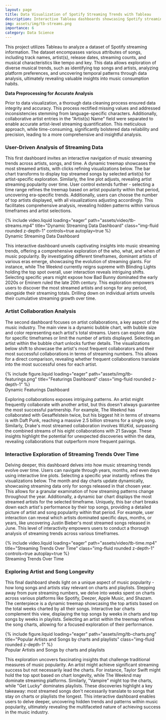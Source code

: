 ```yaml
---
layout: page
title: Data Visualization of Spotify Streaming Trends with Tableau
description: Interactive Tableau dashboards showcasing Spotify streaming data, spotlighting artist co-occurrence networks and time series for trend spotting.
img: assets/img/tb-streams.png
importance: 6
category: Data Science
---
```


This project utilizes Tableau to analyze a dataset of Spotify streaming information. The dataset encompasses various attributes of songs, including track names, artist(s), release dates, streaming counts, and musical characteristics like tempo and key. This data allows exploration of diverse musical trends, such as identifying top songs and artists, analyzing platform preferences, and uncovering temporal patterns through data analysis, ultimately revealing valuable insights into music consumption habits.

**Data Preprocessing for Accurate Analysis**

Prior to data visualization, a thorough data cleaning process ensured data integrity and accuracy. This process rectified missing values and addressed inconsistencies stemming from language-specific characters. Additionally, collaborative artist entries in the "Artist(s) Name" field were separated to enable accurate artist-level streaming quantification. This meticulous approach, while time-consuming, significantly bolstered data reliability and precision, leading to a more comprehensive and insightful analysis.

### User-Driven Analysis of Streaming Data

This first dashboard invites an interactive navigation of music streaming trends across artists, songs, and time. A dynamic treemap showcases the most streamed artists, with clicks refining visualizations below. The bar chart transforms to display top streamed songs by selected artist(s) for artist-specific exploration. Similarly, the line plot adjusts, revealing artist streaming popularity over time. User control extends further - selecting a time range refines the treemap based on artist popularity within that period, uncovering era-specific trends. Additionally, users can choose the number of top artists displayed, with all visualizations adjusting accordingly. This facilitates comprehensive analysis, revealing hidden patterns within various timeframes and artist selections.

<div class="row">
    <div class="col-sm mt-3 mt-md-0">
        {% include video.liquid loading="eager" path="assets/video/tb-streams.mp4" title="Dynamic Streaming Data Dashboard" class="img-fluid rounded z-depth-1" controls=true autoplay=true %}
    </div>
</div>
<div class="caption">
    Dynamic Streaming Data Dashboard
</div>

This interactive dashboard unveils captivating insights into music streaming trends, offering a comprehensive exploration of the who, what, and when of music popularity. By investigating different timeframes, dominant artists of various eras emerge, showcasing the evolution of streaming giants. For instance, while The Weeknd currently reigns supreme with Blinding Lights holding the top spot overall, user interaction reveals intriguing shifts. Selecting specific years might expose how Bad Bunny dominated the early 2020s or Eminem ruled the late 20th century. This exploration empowers users to discover the most streamed artists and songs for any period, alongside their streaming totals. Drilling down on individual artists unveils their cumulative streaming growth over time.

### Artist Collaboration Analysis

The second dashboard focuses on artist collaborations, a key aspect of the music industry. The main view is a dynamic bubble chart, with bubble size and color representing each artist's total streams. Users can explore data for specific timeframes or limit the number of artists displayed. Selecting an artist within the bubble chart unlocks further details. The visualizations below shift to showcase the artist's most frequent collaborators and their most successful collaborations in terms of streaming numbers. This allows for a direct comparison, revealing whether frequent collaborations translate into the most successful ones for each artist.

<div class="row justify-content-sm-center">
    <div class="col-sm mt-3 mt-md-0">
        {% include figure.liquid loading="eager" path="assets/img/tb-featurings.png" title="Featurings Dashboard" class="img-fluid rounded z-depth-1" %}
    </div>
</div>
<div class="caption">
    Dynamic Featurings Dashboard
</div>

Exploring collaborations exposes intriguing patterns. An artist might frequently collaborate with another artist, but this doesn't always guarantee the most successful partnership. For example, The Weeknd has collaborated with Gesaffelstein twice, but his biggest hit in terms of streams is with Daft Punk, reaching a massive 2.5 billion streams for a single song. Similarly, Drake's most streamed collaboration involves WizKid, surpassing the combined streams of his eight collaborations with 21 Savage. These insights highlight the potential for unexpected discoveries within the data, revealing collaborations that outperform more frequent pairings.

### Interactive Exploration of Streaming Trends Over Time

Delving deeper, this dashboard delves into how music streaming trends evolve over time. Users can navigate through years, months, and even days using interactive line plots. Selecting a specific year instantly refines the visualizations below. The month and day charts update dynamically, showcasing streaming data only for songs released in that chosen year. This allows for a granular examination of how streaming patterns change throughout the year. Additionally, a dynamic bar chart displays the most streamed artists for the selected timeframe. Uniquely, this bar chart breaks down each artist's performance by their top songs, providing a detailed picture of artist and song popularity within that period. For example, user interaction can reveal which artists dominated specific days, months, or years, like uncovering Justin Bieber's most streamed songs released in June. This level of interactivity empowers users to conduct a thorough analysis of streaming trends across various timeframes.

<div class="row">
    <div class="col-sm mt-3 mt-md-0">
        {% include video.liquid loading="eager" path="assets/video/tb-time.mp4" title="Streaming Trends Over Time" class="img-fluid rounded z-depth-1" controls=true autoplay=true %}
    </div>
</div>
<div class="caption">
    Streaming Trends Over Time
</div>

### Exploring Artist and Song Longevity

This final dashboard sheds light on a unique aspect of music popularity - how long songs and artists stay relevant on charts and playlists. Stepping away from pure streaming numbers, we delve into weeks spent on charts across various platforms like Spotify, Deezer, Apple Music, and Shazam. The centerpiece is a dynamic treemap showcasing the top artists based on the total weeks charted by all their songs. Interactive bar charts complement this view, displaying the top songs by weeks in charts and top songs by weeks in playlists. Selecting an artist within the treemap refines the song charts, allowing for a focused exploration of their performance.

<div class="row justify-content-sm-center">
    <div class="col-sm mt-3 mt-md-0">
        {% include figure.liquid loading="eager" path="assets/img/tb-charts.png" title="Popular Artists and Songs by charts and playlists" class="img-fluid rounded z-depth-1" %}
    </div>
</div>
<div class="caption">
    Popular Artists and Songs by charts and playlists
</div>

This exploration uncovers fascinating insights that challenge traditional measures of music popularity. An artist might achieve significant streaming success but not necessarily lead the charts. For instance, Taylor Swift might hold the top spot based on chart longevity, while The Weeknd may dominate streaming platforms. Similarly, "Vampire" might top the charts, while "Get Lucky" dominates playlists. These discoveries highlight a key takeaway: most streamed songs don't necessarily translate to songs that stay on charts or playlists the longest. This interactive dashboard enables users to delve deeper, uncovering hidden trends and patterns within music popularity, ultimately revealing the multifaceted nature of achieving success in the music industry.
